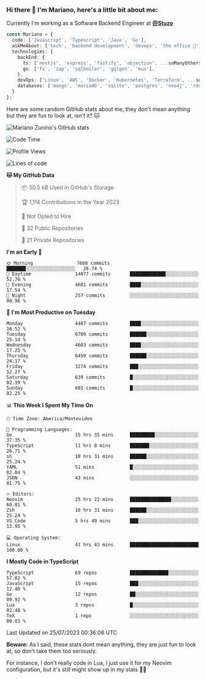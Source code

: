 ### Hi there 👋 I'm Mariano, here's a little bit about me:

Currently I'm working as a Software Backend Engineer at [**@Stuzo**](https://www.stuzo.com/)

```ts
const Mariano = {
  code: ['Javascript', 'Typescript', 'Java', 'Go'],
  askMeAbout: ['tech', 'backend development', 'devops', 'the office 💼'],
  technologies: {
    backEnd: {
      ts: ['nestjs', 'express', 'fastify', 'objection', ...soManyOthersFrameworks],
      go: ['fx', 'zap', 'sqlboiler', 'gqlgen', 'mux'],
    },
    devOps: ['Linux', 'AWS', 'Docker', 'Kubernetes', 'Terraform', ...soManyOthersTools],
    databases: ['mongo', 'mariadb', 'sqlite', 'postgres', 'neo4j', 'redis'],
  }
};
```

Here are some random GitHub stats about me, they don't mean anything but they are fun to look at, isn't it? 🐱

![Mariano Zunino's GitHub stats](https://github-readme-stats.vercel.app/api?username=marianozunino&count_private=true&show_icons=true&theme=radical)

<!--START_SECTION:waka-->
![Code Time](http://img.shields.io/badge/Code%20Time-971%20hrs%2051%20mins-blue)

![Profile Views](http://img.shields.io/badge/Profile%20Views-0-blue)

![Lines of code](https://img.shields.io/badge/From%20Hello%20World%20I%27ve%20Written-9.6%20million%20lines%20of%20code-blue)

**🐱 My GitHub Data** 

> 📦 50.5 kB Used in GitHub's Storage 
 > 
> 🏆 1,114 Contributions in the Year 2023
 > 
> 🚫 Not Opted to Hire
 > 
> 📜 32 Public Repositories 
 > 
> 🔑 21 Private Repositories 
 > 
**I'm an Early 🐤** 

```text
🌞 Morning                7668 commits        ███████░░░░░░░░░░░░░░░░░░   28.74 % 
🌆 Daytime                14077 commits       █████████████░░░░░░░░░░░░   52.76 % 
🌃 Evening                4681 commits        ████░░░░░░░░░░░░░░░░░░░░░   17.54 % 
🌙 Night                  257 commits         ░░░░░░░░░░░░░░░░░░░░░░░░░   00.96 % 
```
📅 **I'm Most Productive on Tuesday** 

```text
Monday                   4407 commits        ████░░░░░░░░░░░░░░░░░░░░░   16.52 % 
Tuesday                  6709 commits        ██████░░░░░░░░░░░░░░░░░░░   25.14 % 
Wednesday                4603 commits        ████░░░░░░░░░░░░░░░░░░░░░   17.25 % 
Thursday                 6450 commits        ██████░░░░░░░░░░░░░░░░░░░   24.17 % 
Friday                   3274 commits        ███░░░░░░░░░░░░░░░░░░░░░░   12.27 % 
Saturday                 639 commits         █░░░░░░░░░░░░░░░░░░░░░░░░   02.39 % 
Sunday                   601 commits         █░░░░░░░░░░░░░░░░░░░░░░░░   02.25 % 
```


📊 **This Week I Spent My Time On** 

```text
🕑︎ Time Zone: America/Montevideo

💬 Programming Languages: 
Go                       15 hrs 35 mins      █████████░░░░░░░░░░░░░░░░   37.35 % 
TypeScript               11 hrs 8 mins       ███████░░░░░░░░░░░░░░░░░░   26.71 % 
sh                       10 hrs 31 mins      ██████░░░░░░░░░░░░░░░░░░░   25.24 % 
YAML                     51 mins             █░░░░░░░░░░░░░░░░░░░░░░░░   02.04 % 
JSON                     43 mins             ░░░░░░░░░░░░░░░░░░░░░░░░░   01.75 % 

🔥 Editors: 
Neovim                   25 hrs 22 mins      ███████████████░░░░░░░░░░   60.81 % 
Zsh                      10 hrs 31 mins      ██████░░░░░░░░░░░░░░░░░░░   25.24 % 
VS Code                  5 hrs 49 mins       ███░░░░░░░░░░░░░░░░░░░░░░   13.95 % 

💻 Operating System: 
Linux                    41 hrs 43 mins      █████████████████████████   100.00 % 
```

**I Mostly Code in TypeScript** 

```text
TypeScript               69 repos            ██████████████░░░░░░░░░░░   57.02 % 
JavaScript               15 repos            ███░░░░░░░░░░░░░░░░░░░░░░   12.40 % 
Go                       12 repos            ██░░░░░░░░░░░░░░░░░░░░░░░   09.92 % 
Lua                      3 repos             █░░░░░░░░░░░░░░░░░░░░░░░░   02.48 % 
TeX                      1 repo              ░░░░░░░░░░░░░░░░░░░░░░░░░   00.83 % 
```




 Last Updated on 25/07/2023 00:36:06 UTC
<!--END_SECTION:waka-->

**Beware:** As I said, these stats dont mean anything, they are just fun to look at, so don't take them too seriously.

For instance, I don't really code in Lua, I just use it for my Neovim configuration, but it's still might show up in my stats 🤷‍♂️
